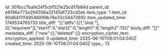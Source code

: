 id: 301bcc7ba1e24f5cbf521e25cd17b84d
parent_id: e6196e772e294556a32145df723cd2eb
item_type: 1
item_id: 80d64111149546899b78e32c54472692
item_updated_time: 1749534765733
title_diff: "[{\"diffs\":[[1,\"shot \"],[0,\"requirem\"]],\"start1\":0,\"start2\":0,\"length1\":8,\"length2\":13}]"
body_diff: "[]"
metadata_diff: {"new":{},"deleted":[]}
encryption_cipher_text: 
encryption_applied: 0
updated_time: 2025-06-10T06:01:04.040Z
created_time: 2025-06-10T06:01:04.040Z
type_: 13